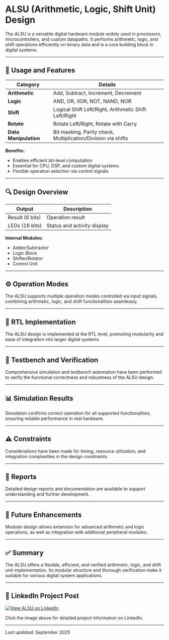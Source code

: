 # ALSU (Arithmetic, Logic, Shift Unit) Design

The ALSU is a versatile digital hardware module widely used in processors, microcontrollers, and custom datapaths. It performs arithmetic, logic, and shift operations efficiently on binary data and is a core building block in digital systems.

---

## 📌 Usage and Features

| Category          | Details                                   |
|-------------------|-------------------------------------------|
| **Arithmetic**    | Add, Subtract, Increment, Decrement       |
| **Logic**         | AND, OR, XOR, NOT, NAND, NOR              |
| **Shift**         | Logical Shift Left/Right, Arithmetic Shift Left/Right |
| **Rotate**        | Rotate Left/Right, Rotate with Carry      |
| **Data Manipulation** | Bit masking, Parity check, Multiplication/Division via shifts |

**Benefits:**  
- Enables efficient bit-level computation  
- Essential for CPU, DSP, and custom digital systems  
- Flexible operation selection via control signals  

---

## 🔍 Design Overview

| Output           | Description                |
|------------------|----------------------------|
| Result (6 bits)  | Operation result           |
| LEDs (16 bits)   | Status and activity display|

**Internal Modules:**  
- Adder/Subtractor  
- Logic Block  
- Shifter/Rotator  
- Control Unit  

---

## ⚙️ Operation Modes
The ALSU supports multiple operation modes controlled via input signals, combining arithmetic, logic, and shift functionalities seamlessly.

---

## 🧩 RTL Implementation
The ALSU design is implemented at the RTL level, promoting modularity and ease of integration into larger digital systems.

---

## 🧪 Testbench and Verification
Comprehensive simulation and testbench automation have been performed to verify the functional correctness and robustness of the ALSU design.

---

## 📊 Simulation Results
Simulation confirms correct operation for all supported functionalities, ensuring reliable performance in real hardware.

---

## ⚠️ Constraints
Considerations have been made for timing, resource utilization, and integration complexities in the design constraints.

---

## 📄 Reports
Detailed design reports and documentation are available to support understanding and further development.

---

## 🚀 Future Enhancements
Modular design allows extension for advanced arithmetic and logic operations, as well as integration with additional peripheral modules.

---

## ✅ Summary
The ALSU offers a flexible, efficient, and verified arithmetic, logic, and shift unit implementation. Its modular structure and thorough verification make it suitable for various digital system applications.

---

## 🔗 LinkedIn Project Post

[![View ALSU on LinkedIn](https://media-exp1.licdn.com/dms/image/C5622AQGCXWyXrykVQA/feedshare-shrink_800/0/1691532109308?e=2147483647&v=beta&t=ynzx3S1cvK9c_bl8XYqzDzrDNdQCNik6h4ZFrbGHeqA)](https://www.linkedin.com/posts/ahmed-ellmallah-86883b341_alsu-activity-7365469974930395137-lMDq)

Click the image above for detailed project information on LinkedIn.

---

_Last updated: September 2025_
